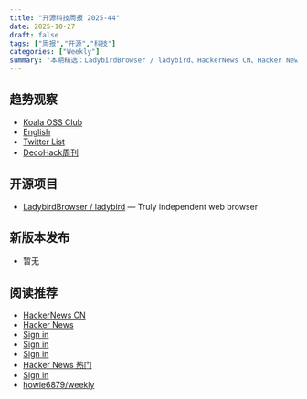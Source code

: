 ```yaml
---
title: "开源科技周报 2025-44"
date: 2025-10-27
draft: false
tags: ["周报","开源","科技"]
categories: ["Weekly"]
summary: "本期精选：LadybirdBrowser / ladybird、HackerNews CN、Hacker News、Koala OSS Club、Sign in"
---
```


## 趋势观察
- [Koala OSS Club](https://koala-oss.app/)
- [English](https://morerss.com/)
- [Twitter List](https://x.com/i/lists/1930877201362334190)
- [DecoHack周刊](https://decohack.com/category/decohack-weekly/)

## 开源项目
- [LadybirdBrowser / ladybird](https://github.com/LadybirdBrowser/ladybird) — Truly independent web browser

## 新版本发布
- 暂无

## 阅读推荐
- [HackerNews CN](https://hn.aimaker.dev/)
- [Hacker News](https://news.ycombinator.com/)
- [Sign in](https://github.com/login?return_to=https%3A%2F%2Fgithub.com%2Fhowie6879%2Fweekly)
- [Sign in](https://github.com/login?return_to=https%3A%2F%2Fgithub.com%2Ftw93%2Fweekly%3Ftab%3Dreadme-ov-file)
- [Sign in](https://github.com/login?return_to=https%3A%2F%2Fgithub.com%2Fljinkai%2Fweekly)
- [Hacker News 热门](https://hn.buzzing.cc/)
- [Sign in](https://github.com/login?return_to=https%3A%2F%2Fgithub.com%2Fheadllines%2Fhackernews-monthly)
- [howie6879/weekly](https://github.com/howie6879/weekly)
